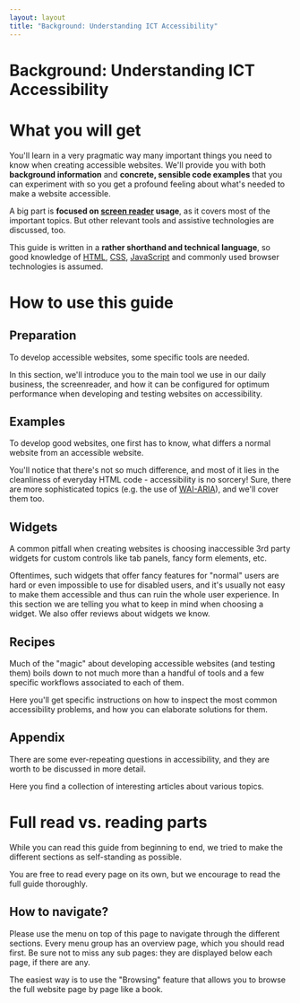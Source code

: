 ```yaml
---
layout: layout
title: "Background: Understanding ICT Accessibility"
---
```


# Background: Understanding ICT Accessibility

# What you will get

You'll learn in a very pragmatic way many important things you need to know when creating accessible websites. We'll provide you with both **background information** and **concrete, sensible code examples** that you can experiment with so you get a profound feeling about what's needed to make a website accessible.

A big part is **focused on [screen reader](https://en.wikipedia.org/wiki/Screen_reader) usage**, as it covers most of the important topics. But other relevant tools and assistive technologies are discussed, too.

This guide is written in a **rather shorthand and technical language**, so good knowledge of [HTML](https://en.wikipedia.org/wiki/HTML), [CSS](https://en.wikipedia.org/wiki/Cascading_Style_Sheets), [JavaScript](https://en.wikipedia.org/wiki/JavaScript) and commonly used browser technologies is assumed.

# How to use this guide

## Preparation

To develop accessible websites, some specific tools are needed.

In this section, we'll introduce you to the main tool we use in our daily business, the screenreader, and how it can be configured for optimum performance when developing and testing websites on accessibility.

## Examples

To develop good websites, one first has to know, what differs a normal website from an accessible website.

You'll notice that there's not so much difference, and most of it lies in the cleanliness of everyday HTML code - accessibility is no sorcery! Sure, there are more sophisticated topics (e.g. the use of [WAI-ARIA](https://en.wikipedia.org/wiki/WAI-ARIA)), and we'll cover them too.

## Widgets

A common pitfall when creating websites is choosing inaccessible 3rd party widgets for custom controls like tab panels, fancy form elements, etc.

Oftentimes, such widgets that offer fancy features for "normal" users are hard or even impossible to use for disabled users, and it's usually not easy to make them accessible and thus can ruin the whole user experience. In this section we are telling you what to keep in mind when choosing a widget. We also offer reviews about widgets we know.

## Recipes

Much of the "magic" about developing accessible websites (and testing them) boils down to not much more than a handful of tools and a few specific workflows associated to each of them.

Here you'll get specific instructions on how to inspect the most common accessibility problems, and how you can elaborate solutions for them.

## Appendix

There are some ever-repeating questions in accessibility, and they are worth to be discussed in more detail.

Here you find a collection of interesting articles about various topics.

# Full read vs. reading parts

While you can read this guide from beginning to end, we tried to make the different sections as self-standing as possible.

You are free to read every page on its own, but we encourage to read the full guide thoroughly.

## How to navigate?

Please use the menu on top of this page to navigate through the different sections. Every menu group has an overview page, which you should read first. Be sure not to miss any sub pages: they are displayed below each page, if there are any.

The easiest way is to use the "Browsing" feature that allows you to browse the full website page by page like a book.